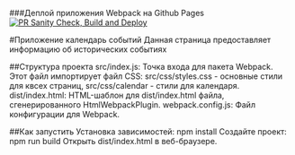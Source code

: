 ###Деплой приложения Webpack на Github Pages
[![PR Sanity Check, Build and Deploy](https://github.com/YPivneva/almanac/actions/workflows/sanity-check.yml/badge.svg?branch=airtable)](https://github.com/YPivneva/almanac/actions/workflows/sanity-check.yml)

#Приложение календарь событий Данная страница предоставляет информацию об исторических событиях

##Структура проекта src/index.js: Точка входа для пакета Webpack. Этот файл импортирует файл CSS:
src/css/styles.css - основные стили для квсех страниц,
src/css/calendar - стили для календаря.
dist/index.html: HTML-шаблон для dist/index.html файла, сгенерированного HtmlWebpackPlugin.
webpack.config.js: Файл конфигурации для Webpack.

##Как запустить
Установка зависимостей: npm install
Создайте проект: npm run build
Открыть dist/index.html в веб-браузере.

